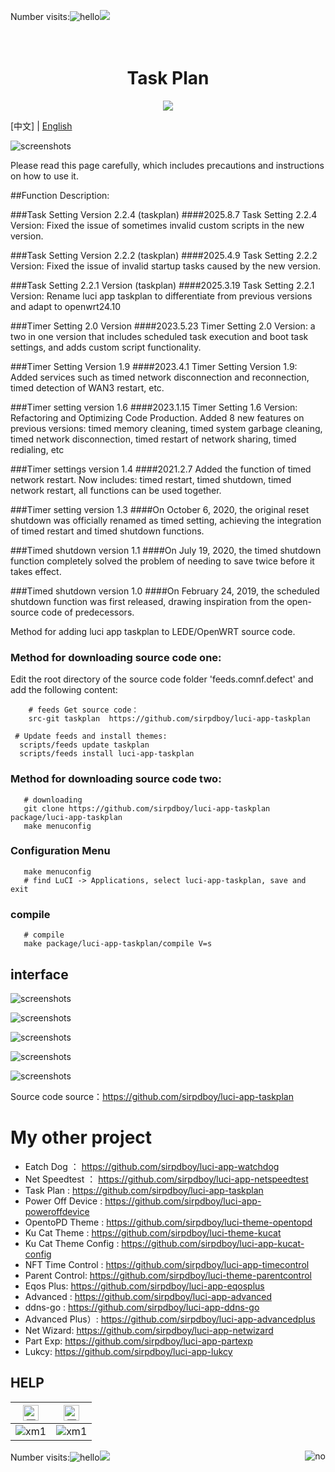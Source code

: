 Number visits:![hello](https://views.whatilearened.today/views/github/sirpdboy/deplives.svg)[![](https://img.shields.io/badge/TGGroup-ClickJoin-FFFFFF.svg)](https://t.me/joinchat/AAAAAEpRF88NfOK5vBXGBQ)

<h1 align="center">
  <br>Task Plan<br>
</h1>

  <p align="center">

  <a target="_blank" href="https://github.com/sirpdboy/luci-app-taskplan/releases">
    <img src="https://img.shields.io/github/release/sirpdboy/luci-app-taskplan.svg?style=flat-square&label=Taskplan&colorB=green">
  </a>
</p>

[中文] | [English](README.md) 


![screenshots](https://raw.githubusercontent.com/sirpdboy/openwrt/master/doc/说明1.jpg)

Please read this page carefully, which includes precautions and instructions on how to use it.

##Function Description:

###Task Setting Version 2.2.4 (taskplan)
####2025.8.7 Task Setting 2.2.4 Version: Fixed the issue of sometimes invalid custom scripts in the new version.

###Task Setting Version 2.2.2 (taskplan)
####2025.4.9 Task Setting 2.2.2 Version: Fixed the issue of invalid startup tasks caused by the new version.

###Task Setting 2.2.1 Version (taskplan)
####2025.3.19 Task Setting 2.2.1 Version: Rename luci app taskplan to differentiate from previous versions and adapt to openwrt24.10

###Timer Setting 2.0 Version
####2023.5.23 Timer Setting 2.0 Version: a two in one version that includes scheduled task execution and boot task settings, and adds custom script functionality.

###Timer Setting Version 1.9
####2023.4.1 Timer Setting Version 1.9: Added services such as timed network disconnection and reconnection, timed detection of WAN3 restart, etc.

###Timer setting version 1.6
####2023.1.15 Timer Setting 1.6 Version: Refactoring and Optimizing Code Production. Added 8 new features on previous versions: timed memory cleaning, timed system garbage cleaning, timed network disconnection, timed restart of network sharing, timed redialing, etc

###Timer settings version 1.4
####2021.2.7 Added the function of timed network restart. Now includes: timed restart, timed shutdown, timed network restart, all functions can be used together.

###Timer setting version 1.3
####On October 6, 2020, the original reset shutdown was officially renamed as timed setting, achieving the integration of timed restart and timed shutdown functions.

###Timed shutdown version 1.1
####On July 19, 2020, the timed shutdown function completely solved the problem of needing to save twice before it takes effect.

###Timed shutdown version 1.0
####On February 24, 2019, the scheduled shutdown function was first released, drawing inspiration from the open-source code of predecessors.


Method for adding luci app taskplan to LEDE/OpenWRT source code.

### Method for downloading source code one:
Edit the root directory of the source code folder 'feeds.comnf.defect' and add the following content:

```Brach
    # feeds Get source code：
    src-git taskplan  https://github.com/sirpdboy/luci-app-taskplan
 ``` 
  ```Brach
   # Update feeds and install themes:
    scripts/feeds update taskplan
	scripts/feeds install luci-app-taskplan
 ``` 	

### Method for downloading source code two:
 ```Brach
    # downloading
    git clone https://github.com/sirpdboy/luci-app-taskplan package/luci-app-taskplan
    make menuconfig
 ``` 
### Configuration Menu
 ```Brach
    make menuconfig
	# find LuCI -> Applications, select luci-app-taskplan, save and exit
 ``` 
### compile
 ```Brach 
    # compile
    make package/luci-app-taskplan/compile V=s
 ```

## interface

![screenshots](./doc/view.png)

![screenshots](./doc/view2.png)

![screenshots](./doc/taskplan1.png)

![screenshots](./doc/taskplan2.png)

![screenshots](./doc/taskplan3.png)


Source code source：https://github.com/sirpdboy/luci-app-taskplan


# My other project

- Eatch Dog ： https://github.com/sirpdboy/luci-app-watchdog
- Net Speedtest ： https://github.com/sirpdboy/luci-app-netspeedtest
- Task Plan : https://github.com/sirpdboy/luci-app-taskplan
- Power Off Device : https://github.com/sirpdboy/luci-app-poweroffdevice
- OpentoPD Theme : https://github.com/sirpdboy/luci-theme-opentopd
- Ku Cat Theme : https://github.com/sirpdboy/luci-theme-kucat
- Ku Cat Theme Config : https://github.com/sirpdboy/luci-app-kucat-config
- NFT Time Control : https://github.com/sirpdboy/luci-app-timecontrol
- Parent Control: https://github.com/sirpdboy/luci-theme-parentcontrol
- Eqos Plus: https://github.com/sirpdboy/luci-app-eqosplus
- Advanced : https://github.com/sirpdboy/luci-app-advanced
- ddns-go : https://github.com/sirpdboy/luci-app-ddns-go
- Advanced Plus）: https://github.com/sirpdboy/luci-app-advancedplus
- Net Wizard: https://github.com/sirpdboy/luci-app-netwizard
- Part Exp: https://github.com/sirpdboy/luci-app-partexp
- Lukcy: https://github.com/sirpdboy/luci-app-lukcy

## HELP

|     <img src="https://img.shields.io/badge/-Alipay-F5F5F5.svg" href="#赞助支持本项目-" height="25" alt="图飞了"/>  |  <img src="https://img.shields.io/badge/-WeChat-F5F5F5.svg" height="25" alt="图飞了" href="#赞助支持本项目-"/>  | 
| :-----------------: | :-------------: |
|![xm1](https://raw.githubusercontent.com/sirpdboy/openwrt/master/doc/支付宝.png) | ![xm1](https://raw.githubusercontent.com/sirpdboy/openwrt/master/doc/微信.png) |

<a href="#readme">
    <img src="https://img.shields.io/badge/-TOP-orange.svg" alt="no" title="Return TOP" align="right"/>
</a>

Number visits:![hello](https://visitor-badge-deno.deno.dev/sirpdboy.sirpdboy.svg)[![](https://img.shields.io/badge/TGGroup-ClickJoin-FFFFFF.svg)](https://t.me/joinchat/AAAAAEpRF88NfOK5vBXGBQ)
